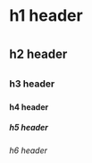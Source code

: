 # h1 header <h1>
## h2 header <h2> 
### h3 header <h3> 
#### h4 header <h4>
##### h5 header <h5> 
###### h6 header <h6> 
